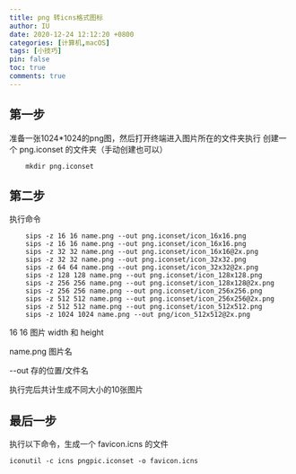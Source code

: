 ```yaml
---
title: png 转icns格式图标
author: IU
date: 2020-12-24 12:12:20 +0800
categories: [计算机,macOS]
tags: [小技巧]
pin: false
toc: true
comments: true  
---
```


## 第一步

准备一张1024*1024的png图，然后打开终端进入图片所在的文件夹执行
创建一个 png.iconset 的文件夹（手动创建也可以）

```terminal
    mkdir png.iconset
```

## 第二步

执行命令

```terminal
    sips -z 16 16 name.png --out png.iconset/icon_16x16.png
    sips -z 16 16 name.png --out png.iconset/icon_16x16.png
    sips -z 32 32 name.png --out png.iconset/icon_16x16@2x.png
    sips -z 32 32 name.png --out png.iconset/icon_32x32.png
    sips -z 64 64 name.png --out png.iconset/icon_32x32@2x.png
    sips -z 128 128 name.png --out png.iconset/icon_128x128.png
    sips -z 256 256 name.png --out png.iconset/icon_128x128@2x.png
    sips -z 256 256 name.png --out png.iconset/icon_256x256.png
    sips -z 512 512 name.png --out png.iconset/icon_256x256@2x.png
    sips -z 512 512 name.png --out png.iconset/icon_512x512.png
    sips -z 1024 1024 name.png --out png/icon_512x512@2x.png
```

16 16 图片 width 和 height

name.png 图片名

--out 存的位置/文件名

执行完后共计生成不同大小的10张图片

## 最后一步

执行以下命令，生成一个 favicon.icns 的文件

```terminal
iconutil -c icns pngpic.iconset -o favicon.icns
```
